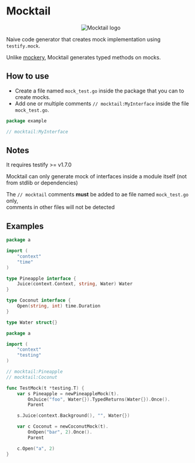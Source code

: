 # Mocktail

<p align="center">
    <picture>
      <source media="(prefers-color-scheme: dark)" srcset="./mocktail-dark.png">
      <source media="(prefers-color-scheme: light)" srcset="./mocktail.png">
      <img alt="Mocktail logo" src="./mocktail.png">
    </picture>
</p>

Naive code generator that creates mock implementation using `testify.mock`.

Unlike [mockery](https://github.com/vektra/mockery), Mocktail generates typed methods on mocks.

## How to use

- Create a file named `mock_test.go` inside the package that you can to create mocks.
- Add one or multiple comments `// mocktail:MyInterface` inside the file `mock_test.go`.

```go
package example

// mocktail:MyInterface

```

## Notes

It requires testify >= v1.7.0

Mocktail can only generate mock of interfaces inside a module itself (not from stdlib or dependencies)

The `// mocktail` comments **must** be added to ae file named `mock_test.go` only,  
comments in other files will not be detected

## Examples

```go
package a

import (
	"context"
	"time"
)

type Pineapple interface {
	Juice(context.Context, string, Water) Water
}

type Coconut interface {
	Open(string, int) time.Duration
}

type Water struct{}
```

```go
package a

import (
	"context"
	"testing"
)

// mocktail:Pineapple
// mocktail:Coconut

func TestMock(t *testing.T) {
	var s Pineapple = newPineappleMock(t).
		OnJuice("foo", Water{}).TypedReturns(Water{}).Once().
		Parent

	s.Juice(context.Background(), "", Water{})

	var c Coconut = newCoconutMock(t).
		OnOpen("bar", 2).Once().
		Parent

	c.Open("a", 2)
}
```

<!--

Replacement pattern:
```
([.\s]On)\("([^"]+)",?

$1$2(
```

-->

